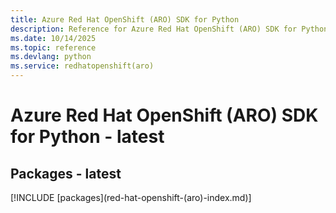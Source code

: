 ```yaml
---
title: Azure Red Hat OpenShift (ARO) SDK for Python
description: Reference for Azure Red Hat OpenShift (ARO) SDK for Python
ms.date: 10/14/2025
ms.topic: reference
ms.devlang: python
ms.service: redhatopenshift(aro)
---
```

# Azure Red Hat OpenShift (ARO) SDK for Python - latest
## Packages - latest
[!INCLUDE [packages](red-hat-openshift-(aro\)-index.md)]